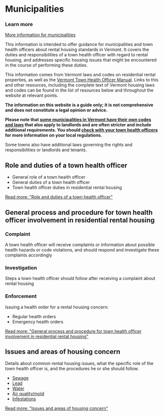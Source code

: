 Municipalities
==============

### Learn more

[More information for municipalities](more-information.html)

This information is intended to offer guidance for municipalities and town health officers about rental housing standards in Vermont. It covers the duties and responsibilities of a town health officer with regard to rental housing, and addresses specific housing issues that might be encountered in the course of performing these duties.

This information comes from Vermont laws and codes on residential rental properties, as well as the [Vermont Town Health Officer Manual](http://www.healthvermont.gov/sites/default/files/Env_THO_THOManual.pdf). Links to this and other resources, including the complete text of Vermont housing laws and codes can be found in the list of resources below and throughout the website at relevant points.

**The information on this website is a guide only; it is not comprehensive and does not constitute a legal opinion or advice.**

**Please note that [some municipalities in Vermont have their own codes and laws](../../resources/communities-with-local-codes.html) that also apply to landlords and are often stricter and include additional requirements. You should [check with your town health officers](../../resources/town-health-officials.html) for more information on your local regulations.**

Some towns also have additional laws governing the rights and responsibilities or landlords and tenants.

Role and duties of a town health officer
----------------------------------------

*   General role of a town health officer
*   General duties of a town health officer
*   Town health officer duties in residential rental housing

[Read more: "Role and duties of a town health officer"](role-duties.html)

General process and procedure for town health officer involvement in residential rental housing
-----------------------------------------------------------------------------------------------

### Complaint

A town health officer will receive complaints or information about possible health hazards or code violations, and should respond and investigate these complaints accordingly

### Investigation

Steps a town health officer should follow after receiving a complaint about rental housing

### Enforcement

Issuing a health order for a rental housing concern:

*   Regular health orders
*   Emergency health orders

[Read more: "General process and procedure for town health officer involvement in residential rental housing"](process-procedure.html)

Issues and areas of housing concern
-----------------------------------

Details about common rental housing issues, what the specific role of the town health officer is, and the procedures he or she should follow.

*   [Sewage](housing-concerns/sewage.html)
*   [Lead](housing-concerns/lead.html)
*   [Water](housing-concerns/water-safety.html)
*   [Air quality/mold](housing-concerns/air-quality.html)
*   [Infestations](housing-concerns/infestations.html)

[Read more: "Issues and areas of housing concern"](housing-concerns.1)